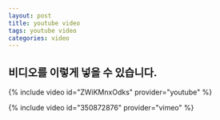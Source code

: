 ```yaml
---
layout: post
title: youtube video
tags: youtube video
categories: video
---
```

## 비디오를 이렇게 넣을 수 있습니다.

{% include video id="ZWiKMnxOdks" provider="youtube" %}
<!--more-->
{% include video id="350872876" provider="vimeo" %}
